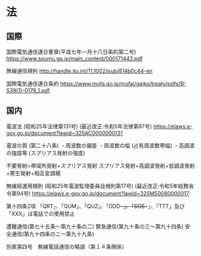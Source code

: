 # 法

## 国際

国際電気通信連合憲章(平成七年一月十八日条約第二号)
https://www.soumu.go.jp/main_content/000171443.pdf 

無線通信規則
http://handle.itu.int/11.1002/pub/814b0c44-en

国際電気通信連合条約
https://www.mofa.go.jp/mofaj/gaiko/treaty/pdfs/B-S39(1)-0179_1.pdf

## 国内

電波法
(昭和25年法律第131号)
(最近改正:令和5年法律第87号)
https://elaws.e-gov.go.jp/document?lawid=325AC0000000131

電波の質 (第二十八条)
・周波数の偏差
・周波数の幅 (占有周波数帯幅)
・高調波の強度等 (スプリアス発射の強度)

不要発射=帯域外発射+スプリアス発射
スプリアス発射=高調波発射+低調波発射+寄生発射+相互変調積

無線局運用規則
(昭和25年電波監理委員会規則第17号)
(最近改正:令和5年総務省令第94号)
https://elaws.e-gov.go.jp/document?lawid=325M50080000017

第十四条2項
「QRT」、「QUM」、「QUZ」、「DDD~~~」、「SOS~~~」、「TTT」及び「XXX」は電話での使用禁止


遭難通信(第七十五条〜第九十条の二) 
緊急通信(第九十条の三〜第九十四条) 
安全通信(第九十四条のニ〜第九十九条) 


別表第四号　無線電話通信の略語（第１４条関係）




